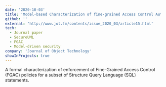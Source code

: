 ```yaml
---
date: '2020-10-03'
title: 'Model-based Characterization of fine-grained Access Control Authorization for SQL Queries'
github: ''
external: 'http://www.jot.fm/contents/issue_2020_03/article15.html'
tech:
  - Journal paper
  - SecureUML
  - FGAC
  - Model-driven security
company: 'Journal of Object Technology'
showInProjects: true
---
```


A formal characterization of enforcement of Fine-Grained Access Control (FGAC) policies for a subset of Structure Query Language (SQL) statements.
